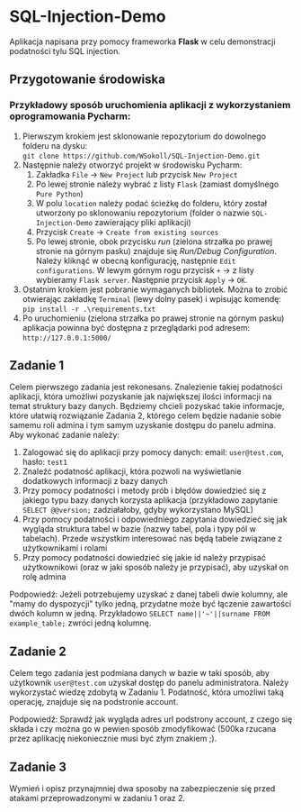 # SQL-Injection-Demo
Aplikacja napisana przy pomocy frameworka **Flask** w celu demonstracji podatności tylu SQL injection.

## Przygotowanie środowiska
### Przykładowy sposób uruchomienia aplikacji z wykorzystaniem oprogramowania Pycharm:
1. Pierwszym krokiem jest sklonowanie repozytorium do dowolnego folderu na dysku:  
   `git clone https://github.com/WSokoll/SQL-Injection-Demo.git`
2. Następnie należy otworzyć projekt w środowisku Pycharm:
   1. Zakładka `File` -> `New Project` lub przycisk `New Project`
   2. Po lewej stronie należy wybrać z listy `Flask` (zamiast domyślnego `Pure Python`)
   3. W polu `location` należy podać ścieżkę do folderu, który został utworzony po sklonowaniu repozytorium (folder o nazwie `SQL-Injection-Demo` zawierający pliki aplikacji)
   4. Przycisk `Create` -> `Create from existing sources`
   5. Po lewej stronie, obok przycisku _run_ (zielona strzałka po prawej stronie na górnym pasku) znajduje się _Run/Debug Configuration_. Należy kliknąć w obecną konfigurację, następnie `Edit configurations`. W lewym górnym rogu przycisk `+` -> z listy wybieramy `Flask server`. Następnie przycisk `Apply` -> `OK`.
3. Ostatnim krokiem jest pobranie wymaganych bibliotek. Można to zrobić otwierając zakładkę `Terminal` (lewy dolny pasek) i wpisując komendę:
   `pip install -r .\requirements.txt`
4. Po uruchomieniu (zielona strzałka po prawej stronie na górnym pasku) aplikacja powinna być dostępna z przeglądarki pod adresem:  
   `http://127.0.0.1:5000/`

## Zadanie 1
Celem pierwszego zadania jest rekonesans. Znalezienie takiej podatności aplikacji, która umożliwi pozyskanie jak największej ilości informacji na temat struktury bazy danych.
Będziemy chcieli pozyskać takie informacje, które ułatwią rozwiązanie Zadania 2, którego celem będzie nadanie sobie samemu roli admina i tym samym uzyskanie dostępu do panelu admina.  
Aby wykonać zadanie należy:  
1. Zalogować się do aplikacji przy pomocy danych: email: `user@test.com`, hasło: `test1`
2. Znaleźć podatność aplikacji, która pozwoli na wyświetlanie dodatkowych informacji z bazy danych
3. Przy pomocy podatności i metody prób i błędów dowiedzieć się z jakiego typu bazy danych korzysta aplikacja (przykładowo zapytanie `SELECT @@version;` zadziałałoby, gdyby wykorzystano MySQL)
4. Przy pomocy podatności i odpowiedniego zapytania dowiedzieć się jak wygląda struktura tabel w bazie (nazwy tabel, pola i typy pól w tabelach). Przede wszystkim interesować nas będą tabele związane z użytkownikami i rolami
5. Przy pomocy podatności dowiedzieć się jakie id należy przypisać użytkownikowi (oraz w jaki sposób należy je przypisać), aby uzyskał on rolę admina

Podpowiedź: Jeżeli potrzebujemy uzyskać z danej tabeli dwie kolumny, ale "mamy do dyspozycji" tylko jedną, przydatne może być łączenie zawartości dwóch kolumn w jedną. Przykładowo `SELECT name||'~'||surname FROM example_table;` zwróci jedną kolumnę.

## Zadanie 2
Celem tego zadania jest podmiana danych w bazie w taki sposób, aby użytkownik `user@test.com` uzyskał dostęp do panelu administratora.
Należy wykorzystać wiedzę zdobytą w Zadaniu 1. Podatność, która umożliwi taką operację, znajduje się na podstronie account.

Podpowiedź: Sprawdź jak wygląda adres url podstrony account, z czego się składa i czy można go w pewien sposób zmodyfikować (500ka rzucana przez aplikację niekoniecznie musi być złym znakiem ;).

## Zadanie 3
Wymień i opisz przynajmniej dwa sposoby na zabezpieczenie się przed atakami przeprowadzonymi w zadaniu 1 oraz 2.
